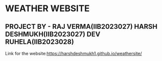 # WEATHER WEBSITE #
PROJECT BY -
RAJ VERMA(IIB2023027)
HARSH DESHMUKH(IIB2023027)
DEV RUHELA(IIB2023028)
-------------------------
Link for the website:https://harshdeshmukh1.github.io/weathersite/
